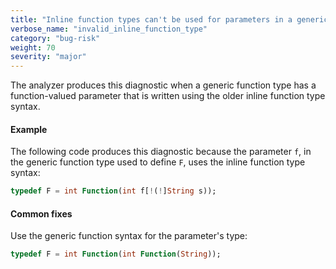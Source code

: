```yaml
---
title: "Inline function types can't be used for parameters in a generic function type."
verbose_name: "invalid_inline_function_type"
category: "bug-risk"
weight: 70
severity: "major"
---
```

The analyzer produces this diagnostic when a generic function type has a
function-valued parameter that is written using the older inline function
type syntax.

#### Example

The following code produces this diagnostic because the parameter `f`, in
the generic function type used to define `F`, uses the inline function
type syntax:

```dart
typedef F = int Function(int f[!(!]String s));
```

#### Common fixes

Use the generic function syntax for the parameter's type:

```dart
typedef F = int Function(int Function(String));
```
